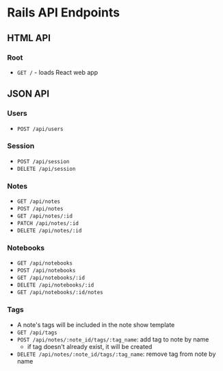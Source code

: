 # Rails API Endpoints

## HTML API

### Root

- `GET /` - loads React web app

## JSON API

### Users

- `POST /api/users`

### Session

- `POST /api/session`
- `DELETE /api/session`

### Notes

- `GET /api/notes`
- `POST /api/notes`
- `GET /api/notes/:id`
- `PATCH /api/notes/:id`
- `DELETE /api/notes/:id`

### Notebooks

- `GET /api/notebooks`
- `POST /api/notebooks`
- `GET /api/notebooks/:id`
- `DELETE /api/notebooks/:id`
- `GET /api/notebooks/:id/notes`

### Tags

- A note's tags will be included in the note show template
- `GET /api/tags`
- `POST /api/notes/:note_id/tags/:tag_name`: add tag to note by name
  - if tag doesn't already exist, it will be created
- `DELETE /api/notes/:note_id/tags/:tag_name`: remove tag from note by name
